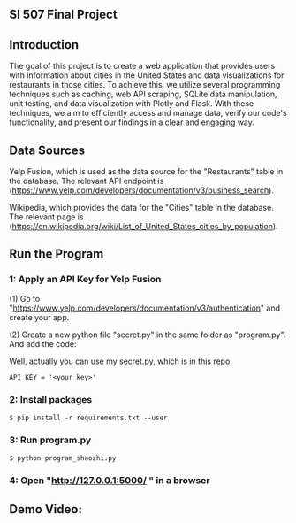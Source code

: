 ## SI 507 Final Project

## Introduction
The goal of this project is to create a web application that provides users with information about cities in the United States and data visualizations for restaurants in those cities. To achieve this, we utilize several programming techniques such as caching, web API scraping, SQLite data manipulation, unit testing, and data visualization with Plotly and Flask. With these techniques, we aim to efficiently access and manage data, verify our code's functionality, and present our findings in a clear and engaging way.


## Data Sources
Yelp Fusion, which is used as the data source for the "Restaurants" table in the database. The relevant API endpoint is (https://www.yelp.com/developers/documentation/v3/business_search).


Wikipedia, which provides the data for the "Cities" table in the database. The relevant page is (https://en.wikipedia.org/wiki/List_of_United_States_cities_by_population). 



## Run the Program
### 1: Apply an API Key for Yelp Fusion
(1) Go to "https://www.yelp.com/developers/documentation/v3/authentication" and create your app.

(2) Create a new python file "secret.py" in the same folder as "program.py". And add the code:

Well, actually you can use my secret.py, which is in this repo. 
```
API_KEY = '<your key>'
```  
### 2: Install packages
```
$ pip install -r requirements.txt --user
```  

### 3: Run program.py  
```  
$ python program_shaozhi.py
```  
### 4: Open "http://127.0.0.1:5000/ " in a browser


## Demo Video:

